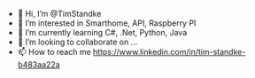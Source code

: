 - 👋 Hi, I’m @TimStandke
- 👀 I’m interested in Smarthome, API, Raspberry PI
- 🌱 I’m currently learning C#, .Net, Python, Java
- 💞️ I’m looking to collaborate on ...
- 📫 How to reach me https://www.linkedin.com/in/tim-standke-b483aa22a

<!---
TimStandke/TimStandke is a ✨ special ✨ repository because its `README.md` (this file) appears on your GitHub profile.
You can click the Preview link to take a look at your changes.
--->
